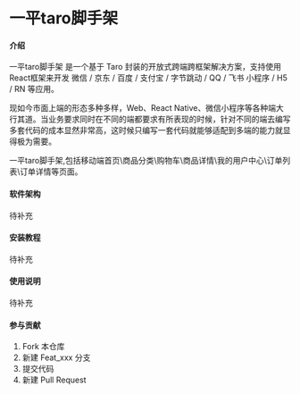 # 一平taro脚手架

#### 介绍
一平taro脚手架 是一个基于 Taro 封装的开放式跨端跨框架解决方案，支持使用React框架来开发 微信 / 京东 / 百度 / 支付宝 / 字节跳动 / QQ / 飞书 小程序 / H5 / RN 等应用。

现如今市面上端的形态多种多样，Web、React Native、微信小程序等各种端大行其道。当业务要求同时在不同的端都要求有所表现的时候，针对不同的端去编写多套代码的成本显然非常高，这时候只编写一套代码就能够适配到多端的能力就显得极为需要。

一平taro脚手架,包括移动端首页\商品分类\购物车\商品详情\我的用户中心\订单列表\订单详情等页面。

#### 软件架构

待补充

#### 安装教程

待补充

#### 使用说明

待补充

#### 参与贡献

1.  Fork 本仓库
2.  新建 Feat_xxx 分支
3.  提交代码
4.  新建 Pull Request
